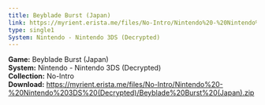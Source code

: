 ```yaml
---
title: Beyblade Burst (Japan)
link: https://myrient.erista.me/files/No-Intro/Nintendo%20-%20Nintendo%203DS%20(Decrypted)/Beyblade%20Burst%20(Japan).zip
type: single1
System: Nintendo - Nintendo 3DS (Decrypted)
---
```

<b>Game:</b> Beyblade Burst (Japan)<br>
<b>System:</b> Nintendo - Nintendo 3DS (Decrypted)<br>
<b>Collection:</b> No-Intro<br>
<b>Download:</b> https://myrient.erista.me/files/No-Intro/Nintendo%20-%20Nintendo%203DS%20(Decrypted)/Beyblade%20Burst%20(Japan).zip